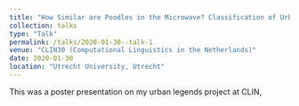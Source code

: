 ```yaml
---
title: "How Similar are Poodles in the Microwave? Classification of Urban Legend Types"
collection: talks
type: "Talk"
permalink: /talks/2020-01-30--talk-1
venue: "CLIN30 (Computational Linguistics in the Netherlands)"
date: 2020-01-30
location: "Utrecht University, Utrecht"
---
```


This was a poster presentation on my urban legends project at CLIN,

